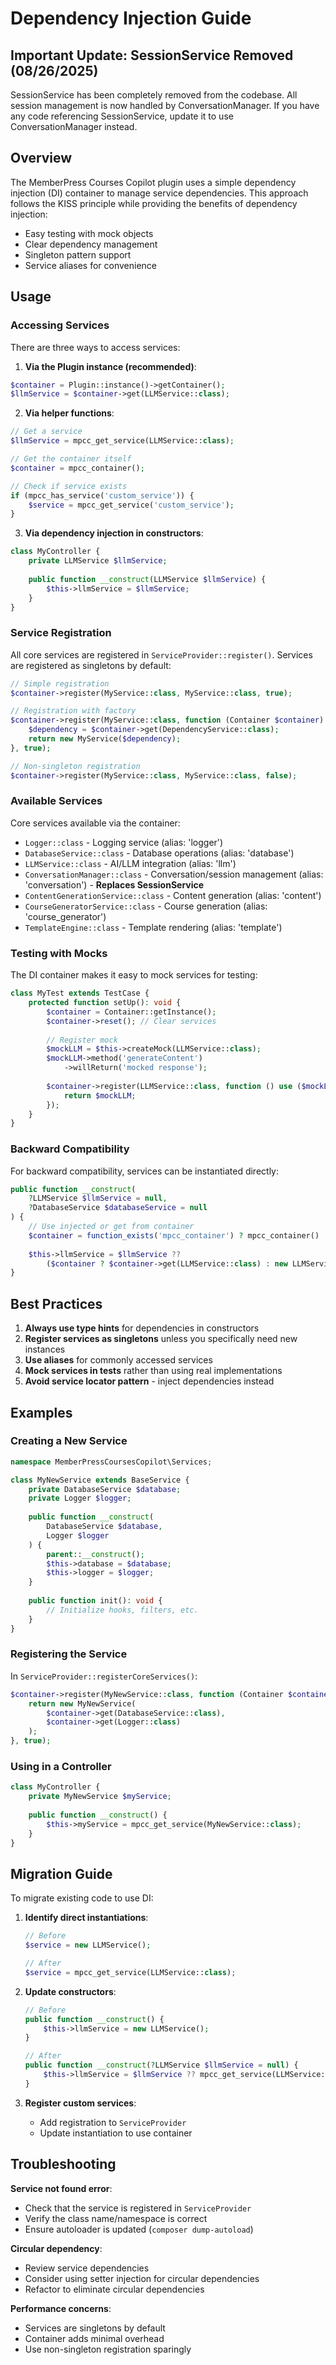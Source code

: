 # Dependency Injection Guide

## Important Update: SessionService Removed (08/26/2025)
SessionService has been completely removed from the codebase. All session management is now handled by ConversationManager. If you have any code referencing SessionService, update it to use ConversationManager instead.

## Overview

The MemberPress Courses Copilot plugin uses a simple dependency injection (DI) container to manage service dependencies. This approach follows the KISS principle while providing the benefits of dependency injection:

- Easy testing with mock objects
- Clear dependency management
- Singleton pattern support
- Service aliases for convenience

## Usage

### Accessing Services

There are three ways to access services:

1. **Via the Plugin instance (recommended)**:
```php
$container = Plugin::instance()->getContainer();
$llmService = $container->get(LLMService::class);
```

2. **Via helper functions**:
```php
// Get a service
$llmService = mpcc_get_service(LLMService::class);

// Get the container itself
$container = mpcc_container();

// Check if service exists
if (mpcc_has_service('custom_service')) {
    $service = mpcc_get_service('custom_service');
}
```

3. **Via dependency injection in constructors**:
```php
class MyController {
    private LLMService $llmService;
    
    public function __construct(LLMService $llmService) {
        $this->llmService = $llmService;
    }
}
```

### Service Registration

All core services are registered in `ServiceProvider::register()`. Services are registered as singletons by default:

```php
// Simple registration
$container->register(MyService::class, MyService::class, true);

// Registration with factory
$container->register(MyService::class, function (Container $container) {
    $dependency = $container->get(DependencyService::class);
    return new MyService($dependency);
}, true);

// Non-singleton registration
$container->register(MyService::class, MyService::class, false);
```

### Available Services

Core services available via the container:

- `Logger::class` - Logging service (alias: 'logger')
- `DatabaseService::class` - Database operations (alias: 'database')
- `LLMService::class` - AI/LLM integration (alias: 'llm')
- `ConversationManager::class` - Conversation/session management (alias: 'conversation') - **Replaces SessionService**
- `ContentGenerationService::class` - Content generation (alias: 'content')
- `CourseGeneratorService::class` - Course generation (alias: 'course_generator')
- `TemplateEngine::class` - Template rendering (alias: 'template')

### Testing with Mocks

The DI container makes it easy to mock services for testing:

```php
class MyTest extends TestCase {
    protected function setUp(): void {
        $container = Container::getInstance();
        $container->reset(); // Clear services
        
        // Register mock
        $mockLLM = $this->createMock(LLMService::class);
        $mockLLM->method('generateContent')
            ->willReturn('mocked response');
            
        $container->register(LLMService::class, function () use ($mockLLM) {
            return $mockLLM;
        });
    }
}
```

### Backward Compatibility

For backward compatibility, services can be instantiated directly:

```php
public function __construct(
    ?LLMService $llmService = null,
    ?DatabaseService $databaseService = null
) {
    // Use injected or get from container
    $container = function_exists('mpcc_container') ? mpcc_container() : null;
    
    $this->llmService = $llmService ?? 
        ($container ? $container->get(LLMService::class) : new LLMService());
}
```

## Best Practices

1. **Always use type hints** for dependencies in constructors
2. **Register services as singletons** unless you specifically need new instances
3. **Use aliases** for commonly accessed services
4. **Mock services in tests** rather than using real implementations
5. **Avoid service locator pattern** - inject dependencies instead

## Examples

### Creating a New Service

```php
namespace MemberPressCoursesCopilot\Services;

class MyNewService extends BaseService {
    private DatabaseService $database;
    private Logger $logger;
    
    public function __construct(
        DatabaseService $database,
        Logger $logger
    ) {
        parent::__construct();
        $this->database = $database;
        $this->logger = $logger;
    }
    
    public function init(): void {
        // Initialize hooks, filters, etc.
    }
}
```

### Registering the Service

In `ServiceProvider::registerCoreServices()`:

```php
$container->register(MyNewService::class, function (Container $container) {
    return new MyNewService(
        $container->get(DatabaseService::class),
        $container->get(Logger::class)
    );
}, true);
```

### Using in a Controller

```php
class MyController {
    private MyNewService $myService;
    
    public function __construct() {
        $this->myService = mpcc_get_service(MyNewService::class);
    }
}
```

## Migration Guide

To migrate existing code to use DI:

1. **Identify direct instantiations**:
   ```php
   // Before
   $service = new LLMService();
   
   // After
   $service = mpcc_get_service(LLMService::class);
   ```

2. **Update constructors**:
   ```php
   // Before
   public function __construct() {
       $this->llmService = new LLMService();
   }
   
   // After
   public function __construct(?LLMService $llmService = null) {
       $this->llmService = $llmService ?? mpcc_get_service(LLMService::class);
   }
   ```

3. **Register custom services**:
   - Add registration to `ServiceProvider`
   - Update instantiation to use container

## Troubleshooting

**Service not found error**:
- Check that the service is registered in `ServiceProvider`
- Verify the class name/namespace is correct
- Ensure autoloader is updated (`composer dump-autoload`)

**Circular dependency**:
- Review service dependencies
- Consider using setter injection for circular dependencies
- Refactor to eliminate circular dependencies

**Performance concerns**:
- Services are singletons by default
- Container adds minimal overhead
- Use non-singleton registration sparingly